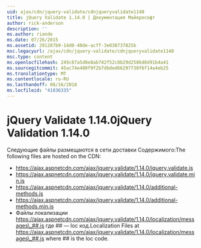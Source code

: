 ```yaml
---
uid: ajax/cdn/jquery-validate/cdnjqueryvalidate1140
title: jQuery Validate 1.14.0 | Документация Майкрософт
author: rick-anderson
description: ''
ms.author: riande
ms.date: 07/26/2015
ms.assetid: 291287b9-14d0-40de-acff-3e038737825b
msc.legacyurl: /ajax/cdn/jquery-validate/cdnjqueryvalidate1140
msc.type: content
ms.openlocfilehash: 249c87a5d0e8ab742f52c8b29d2586d8d91b4a41
ms.sourcegitcommit: 45ac74e400f9f2b7dbded66297730f6f14a4eb25
ms.translationtype: MT
ms.contentlocale: ru-RU
ms.lasthandoff: 08/16/2018
ms.locfileid: "41836335"
---
```

<a name="jquery-validation-1140"></a><span data-ttu-id="e94c6-102">jQuery Validate 1.14.0</span><span class="sxs-lookup"><span data-stu-id="e94c6-102">jQuery Validation 1.14.0</span></span>
====================
<span data-ttu-id="e94c6-103">Следующие файлы размещаются в сети доставки Содержимого:</span><span class="sxs-lookup"><span data-stu-id="e94c6-103">The following files are hosted on the CDN:</span></span>

- https://ajax.aspnetcdn.com/ajax/jquery.validate/1.14.0/jquery.validate.js
- https://ajax.aspnetcdn.com/ajax/jquery.validate/1.14.0/jquery.validate.min.js
- https://ajax.aspnetcdn.com/ajax/jquery.validate/1.14.0/additional-methods.js
- https://ajax.aspnetcdn.com/ajax/jquery.validate/1.14.0/additional-methods.min.js
- <span data-ttu-id="e94c6-104">Файлы локализации https://ajax.aspnetcdn.com/ajax/jquery.validate/1.14.0/localization/messages\_##.js где ## — loc код.</span><span class="sxs-lookup"><span data-stu-id="e94c6-104">Localization Files at https://ajax.aspnetcdn.com/ajax/jquery.validate/1.14.0/localization/messages\_##.js where ## is the loc code.</span></span>
